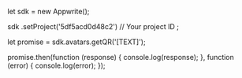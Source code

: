 let sdk = new Appwrite();

sdk
    .setProject('5df5acd0d48c2') // Your project ID
;

let promise = sdk.avatars.getQR('[TEXT]');

promise.then(function (response) {
    console.log(response);
}, function (error) {
    console.log(error);
});